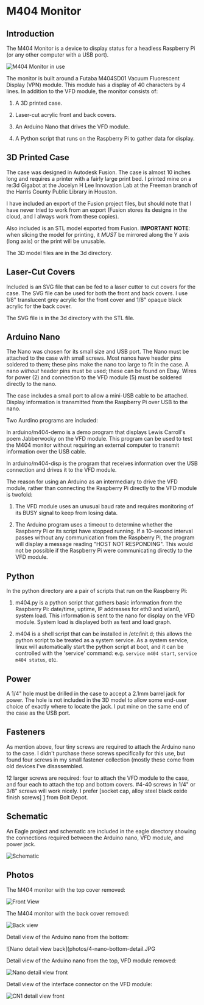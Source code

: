 M404 Monitor
============

Introduction
------------

The M404 Monitor is a device to display status for a headless
Raspberry Pi (or any other computer with a USB port).

![M404 Monitor in use](photos/1-in-use.jpg)

The monitor is built around a Futaba M404SD01 Vacuum Fluorescent
Display (VPN) module. This module has a display of 40 characters by 4
lines. In addition to the VFD module, the monitor consists of:

1. A 3D printed case.

2. Laser-cut acrylic front and back covers.

2. An Arduino Nano that drives the VFD module.

3. A Python script that runs on the Raspberry Pi to gather data for
   display.

3D Printed Case
---------------

The case was designed in Autodesk Fusion. The case is almost 10 inches
long and requires a printer with a fairly large print bed. I printed
mine on a re:3d Gigabot at the Jocelyn H Lee Innovation Lab at the
Freeman branch of the Harris County Public Library in Houston.

I have included an export of the Fusion project files, but should note
that I have never tried to work from an export (Fusion stores its
designs in the cloud, and I always work from these copies).

Also included is an STL model exported from Fusion. **IMPORTANT NOTE**:
when slicing the model for printing, it *MUST* be mirrored along the Y
axis (long axis) or the print will be unusable.

The 3D model files are in the 3d directory.

Laser-Cut Covers
----------------

Included is an SVG file that can be fed to a laser cutter to cut
covers for the case. The SVG file can be used for both the front and
back covers. I use 1/8" translucent grey acrylic for the front cover
and 1/8" opaque black acrylic for the back cover.

The SVG file is in the 3d directory with the STL file.

Arduino Nano
------------

The Nano was chosen for its small size and USB port. The Nano must be
attached to the case with small screws. Most nanos have header pins
soldered to them; these pins make the nano too large to fit in the
case. A nano *without* header pins must be used; these can be found on
Ebay. Wires for power (2) and connection to the VFD module (5) must be
soldered directly to the nano.


The case includes a small port to allow a mini-USB cable to be
attached. Display information is transmitted from the Raspberry Pi
over USB to the nano.

Two Aurdino programs are included:

In arduino/m404-demo is a demo program that displays Lewis Carroll's
poem Jabberwocky on the VFD module. This program can be used to test
the M404 monitor without requiring an external computer to transmit
information over the USB cable.

In arduino/m404-disp is the program that receives information over the
USB connection and drives it to the VFD module.

The reason for using an Arduino as an intermediary to drive the VFD
module, rather than connecting the Raspberry Pi directly to the VFD
module is twofold:

1. The VFD module uses an unusual baud rate and requires monitoring of
   its BUSY signal to keep from losing data.

2. The Arduino program uses a timeout to determine whether the
   Raspberry Pi or its script have stopped running. If a 10-second
   interval passes without any communication from the Raspberry Pi,
   the program will display a message reading "HOST NOT
   RESPONDING". This would not be possible if the Raspberry Pi were
   communicating directly to the VFD module.

Python
------

In the python directory are a pair of scripts that run on the
Raspberry Pi:

1. m404.py is a python script that gathers basic information from the
   Raspberry Pi: date/time, uptime, IP addresses for eth0 and wlan0,
   system load. This information is sent to the nano for display on
   the VFD module. System load is displayed both as text and load
   graph.

2. m404 is a shell script that can be installed in /etc/init.d; this
   allows the python script to be treated as a system service. As a
   system service, linux will automatically start the python script at
   boot, and it can be controlled with the 'service' command:
   e.g. `service m404 start`, `service m404 status`, etc.

Power
-----

A 1/4" hole must be drilled in the case to accept a 2.1mm barrel jack
for power. The hole is not included in the 3D model to allow some
end-user choice of exactly where to locate the jack. I put mine on the
same end of the case as the USB port.

Fasteners
---------

As mention above, four tiny screws are required to attach the Arduino
nano to the case. I didn't purchase these screws specifically for this
use, but found four screws in my small fastener collection (mostly
these come from old devices I've disassembled.

12 larger screws are required: four to attach the VFD module to the
case, and four each to attach the top and bottom covers. #4-40 screws
in 1/4" or 3/8" screws will work nicely. I prefer [socket cap, alloy
steel black oxide finish screws] [1] from Bolt Depot.

Schematic
---------

An Eagle project and schematic are included in the eagle directory
showing the connections required between the Arduino nano, VFD module,
and power jack.

![Schematic](schematic.png)

Photos
------

The M404 monitor with the top cover removed:

![Front View](photos/2-top-cover-removed.JPG)

The M404 monitor with the back cover removed:

![Back view](photos/3-bottom-cover-removed.jpg)

Detail view of the Arduino nano from the bottom:

![Nano detail view back](photos/4-nano-bottom-detail.JPG

Detail view of the Arduino nano from the top, VFD module removed:

![Nano detail view front](photos/5-nano-top-detail.JPG)

Detail view of the interface connector on the VFD module:

![CN1 detail view front](photos/6-cn1-bottom-detail.JPG)

[1]: https://www.boltdepot.com/Socket_cap_Alloy_steel_black_oxide_finish_4-40.aspx?Selected=7872